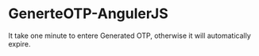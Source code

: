 # GenerteOTP-AngulerJS

It take one minute to entere Generated OTP, otherwise it will automatically expire.
